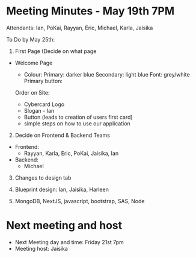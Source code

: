 # Meeting Minutes - May 19th 7PM 

Attendants: Ian, PoKai, Rayyan, Eric, Michael, Karla, Jaisika 

To Do by May 25th: 

1. First Page (Decide on what page
- Welcome Page
	- Colour: 
	Primary: darker blue 
	Secondary: light blue
	Font: grey/white
	Primary button: 
	
	Order on Site:
	- Cybercard Logo
	- Slogan - Ian 
	- Button (leads to creation of users first card)
	- simple steps on how to use our application

2. Decide on Frontend & Backend Teams
- Frontend: 
	- Rayyan, Karla, Eric, PoKai, Jaisika, Ian
- Backend:
	- Michael

3. Changes to design tab

4. Blueprint design: Ian, Jaisika, Harleen 

5. MongoDB, NextJS, javascript, bootstrap, SAS, Node

# Next meeting and host 

- Next Meeting day and time: Friday 21st 7pm
- Meeting host: Jaisika 